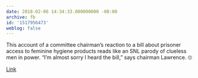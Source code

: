 ```yaml
---
date: 2018-02-06 14:34:33.000000000 -08:00
archive: fb
id: '1517956473'
weblog: false
---
```


This account of a committee chairman’s reaction to a bill about prisoner access to feminine hygiene products reads like an SNL parody of clueless men in power. “I’m almost sorry I heard the bill,” says chairman Lawrence. 🙄

[Link](https://kjzz.org/content/602963/pads-and-tampons-and-problems-periods-all-male-committee-hears-arizona-bill-feminine)